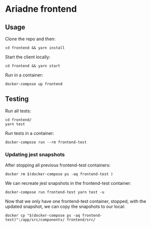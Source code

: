 # Ariadne frontend

## Usage

Clone the repo and then:

```
cd frontend && yarn install
```

Start the client locally:

```
cd frontend && yarn start
```

Run in a container:

```
docker-compose up frontend
```

## Testing

Run all tests:

```
cd frontend/
yarn test
```

Run tests in a container:

```
docker-compose run --rm frontend-test
```

### Updating jest snapshots

After stopping all previous frontend-test containers:

```
docker rm $(docker-compose ps -aq frontend-test )
```

We can recreate jest snapshots in the frontend-test container:

```
docker-compose run frontend-test yarn test -u
```

Now that we only have one frontend-test container, stopped, with the updated snapshot, we can copy the snapshots to our local:

```
docker cp "$(docker-compose ps -aq frontend-test)":/app/src/components/ frontend/src/
```
